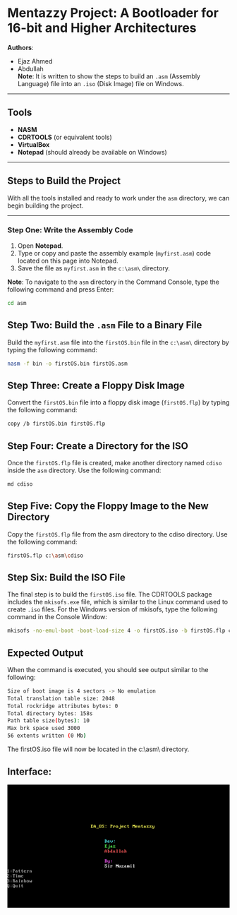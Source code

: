 # Mentazzy Project: A Bootloader for 16-bit and Higher Architectures

**Authors**: <br>
- Ejaz Ahmed
- Abdullah  
**Note**: It is written to show the steps to build an `.asm` (Assembly Language) file into an `.iso` (Disk Image) file on Windows.

---

## Tools

- **NASM**
- **CDRTOOLS** (or equivalent tools)
- **VirtualBox**
- **Notepad** (should already be available on Windows)

---

## Steps to Build the Project

With all the tools installed and ready to work under the `asm` directory, we can begin building the project.

---

### Step One: Write the Assembly Code

1. Open **Notepad**.
2. Type or copy and paste the assembly example (`myfirst.asm`) code located on this page into Notepad.
3. Save the file as `myfirst.asm` in the `c:\asm\` directory.

**Note**: To navigate to the `asm` directory in the Command Console, type the following command and press Enter:

```bash
cd asm
```
## Step Two: Build the `.asm` File to a Binary File

Build the `myfirst.asm` file into the `firstOS.bin` file in the `c:\asm\` directory by typing the following command:

```bash
nasm -f bin -o firstOS.bin firstOS.asm
```
## Step Three: Create a Floppy Disk Image

Convert the `firstOS.bin` file into a floppy disk image (`firstOS.flp`) by typing the following command:

```bash
copy /b firstOS.bin firstOS.flp

```
## Step Four: Create a Directory for the ISO

Once the `firstOS.flp` file is created, make another directory named `cdiso` inside the `asm` directory. Use the following command:

```bash
md cdiso
```
## Step Five: Copy the Floppy Image to the New Directory

Copy the `firstOS.flp` file from the asm directory to the cdiso directory. Use the following command:

```bash
firstOS.flp c:\asm\cdiso
```
## Step Six: Build the ISO File

The final step is to build the `firstOS.iso` file. The CDRTOOLS package includes the `mkisofs.exe` file, which is similar to the Linux command used to create `.iso` files. For the Windows version of mkisofs, type the following command in the Console Window:

```bash
mkisofs -no-emul-boot -boot-load-size 4 -o firstOS.iso -b firstOS.flp cdiso/
```
## Expected Output

When the command is executed, you should see output similar to the following:

```bash
Size of boot image is 4 sectors -> No emulation
Total translation table size: 2048
Total rockridge attributes bytes: 0
Total directory bytes: 158s
Path table size(bytes): 10
Max brk space used 3000
56 extents written (0 Mb)
```
The firstOS.iso file will now be located in the c:\asm\ directory.
## Interface:
![The Interface](https://github.com/Ejaaz-Ahmed/Custom-BootLoader/blob/main/images/image_2025-01-12_164654001.png)

